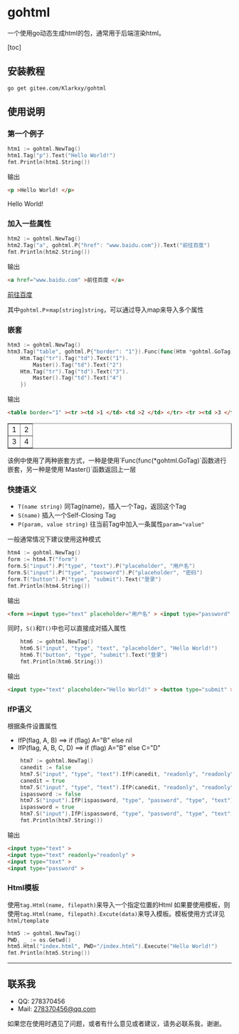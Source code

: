 # gohtml
一个使用go动态生成html的包，通常用于后端渲染html。

[toc]

## 安装教程

`go get gitee.com/Klarkxy/gohtml`

## 使用说明

### 第一个例子
```go
htm1 := gohtml.NewTag()
htm1.Tag("p").Text("Hello World!")
fmt.Println(htm1.String())
```
输出
```html
<p >Hello World! </p>
```
<p >Hello World! </p>


### 加入一些属性
```go
htm2 := gohtml.NewTag()
htm2.Tag("a", gohtml.P{"href": "www.baidu.com"}).Text("前往百度")
fmt.Println(htm2.String())
```
输出
```html
<a href="www.baidu.com" >前往百度 </a>
```
<a href="www.baidu.com" >前往百度 </a>


其中`gohtml.P`=`map[string]string`，可以通过导入map来导入多个属性

### 嵌套
```go
htm3 := gohtml.NewTag()
htm3.Tag("table", gohtml.P{"border": "1"}).Func(func(Htm *gohtml.GoTag) {
	Htm.Tag("tr").Tag("td").Text("1").
		Master().Tag("td").Text("2")
	Htm.Tag("tr").Tag("td").Text("3").
		Master().Tag("td").Text("4")
	})
```
输出
```html
<table border="1" ><tr ><td >1 </td> <td >2 </td> </tr> <tr ><td >3 </td> <td >4 </td> </tr> </table>
```
<table border="1" ><tr ><td >1 </td> <td >2 </td> </tr> <tr ><td >3 </td> <td >4 </td> </tr> </table>
该例中使用了两种嵌套方式，一种是使用`Func(func(*gohtml.GoTag)`函数进行嵌套，另一种是使用`Master()`函数返回上一层

### 快捷语义

* `T(name string)`
    同Tag(name)，插入一个Tag，返回这个Tag
* `S(name)`
    插入一个Self-Closing Tag
* `P(param, value string)`
    往当前Tag中加入一条属性`param="value"`

一般通常情况下建议使用这种模式
```go
htm4 := gohtml.NewTag()
form := htm4.T("form")
form.S("input").P("type", "text").P("placeholder", "用户名")
form.S("input").P("type", "password").P("placeholder", "密码")
form.T("button").P("type", "submit").Text("登录")
fmt.Println(htm4.String())
```
输出
```html
<form ><input type="text" placeholder="用户名" > <input type="password" placeholder="密码" > <button type="submit" >登录 </button> </form>
```


同时，`S()`和`T()`中也可以直接成对插入属性
```go
	htm6 := gohtml.NewTag()
	htm6.S("input", "type", "text", "placeholder", "Hello World!")
	htm6.T("button", "type", "submit").Text("登录")
	fmt.Println(htm6.String())
```
输出
```html
<input type="text" placeholder="Hello World!" > <button type="submit" >登录 </button>
```

### IfP语义
根据条件设置属性
* IfP(flag, A, B) ==> if (flag) A="B" else nil
* IfP(flag, A, B, C, D) ==> if (flag) A="B" else C="D"
```go
	htm7 := gohtml.NewTag()
	canedit := false
	htm7.S("input", "type", "text").IfP(canedit, "readonly", "readonly")
	canedit = true
	htm7.S("input", "type", "text").IfP(canedit, "readonly", "readonly")
	ispassword := false
	htm7.S("input").IfP(ispassword, "type", "password", "type", "text")
	ispassword = true
	htm7.S("input").IfP(ispassword, "type", "password", "type", "text")
	fmt.Println(htm7.String())
```
输出
```html
<input type="text" >
<input type="text" readonly="readonly" >
<input type="text" >
<input type="password" >
```


### Html模板
使用`tag.Html(name, filepath)`来导入一个指定位置的Html
如果要使用模板，则使用`tag.Html(name, filepath).Excute(data)`来导入模板。模板使用方式详见`html/template`
```go
htm5 := gohtml.NewTag()
PWD, _ := os.Getwd()
htm5.Html("index.html", PWD+"/index.html").Execute("Hello World!")
fmt.Println(htm5.String())
```

-----------
## 联系我
* QQ: 278370456
* Mail: 278370456@qq.com

如果您在使用时遇见了问题，或者有什么意见或者建议，请务必联系我，谢谢。